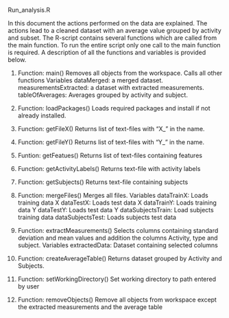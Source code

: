 Run_analysis.R

In this document the actions performed on the data are explained. The actions lead to a cleaned dataset with an average value grouped by activity and subset. The R-script contains several functions which are called from the main function. To run the entire script only one call to the main function is required. 
A description of all the functions and variables is provided below.

1)	Function: main()
Removes all objects from the workspace. Calls all other functions
Variables
dataMerged: 
a merged dataset.
measurementsExtracted: 
a dataset with extracted measurements.
tableOfAverages: 
Averages grouped by activity and subject.

2)	Function: loadPackages()
Loads required packages and install if not already installed.

3)	Function: getFileX()
Returns list of text-files with “X_” in the name.


4)	Function: getFileY()
Returns list of text-files with “Y_” in the name.

5)	Funtion: getFeatues()
Returns list of text-files containing features

6)	Function: getActivityLabels()
Returns text-file with activity labels

7)	Function: getSubjects()
Returns text-file containing subjects

8)	Function: mergeFiles()
Merges all files. 
Variables
dataTrainX:
Loads training data X
dataTestX:
Loads test data X
dataTrainY:
Loads training data Y
dataTestY:
Loads test data Y
dataSubjectsTrain:
Load subjects training data
dataSubjectsTest:
Loads subjects test data

9)	Function: extractMeasurements()
Selects columns containing standard deviation and mean values and addition the columns Activity, type and subject.
Variables
extractedData:
Dataset containing selected columns

10)	Function: createAverageTable()
Returns dataset grouped by Activity and Subjects.

11)	Function: setWorkingDirectory()
Set working directory to path entered by user
12)	Function: removeObjects()
Remove all objects from workspace except the extracted measurements and the average table